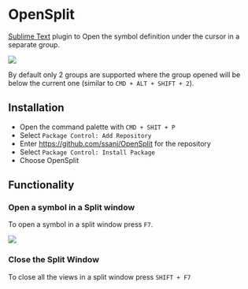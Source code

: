 # OpenSplit

[Sublime Text](https://www.sublimetext.com/) plugin to Open the symbol definition under the cursor in a separate group.

![](OpenSplit.gif)


By default only 2 groups are supported where the group opened will be below the current one (similar to `CMD + ALT + SHIFT + 2`).


## Installation

- Open the command palette with `CMD + SHIT + P`
- Select `Package Control: Add Repository`
- Enter https://github.com/ssanj/OpenSplit for the repository
- Select `Package Control: Install Package`
- Choose OpenSplit


## Functionality

### Open a symbol in a Split window

To open a symbol in a split window press `F7`.

![](OpenSplit-open-symbol.png)

### Close the Split Window

To close all the views in a split window press `SHIFT + F7`
